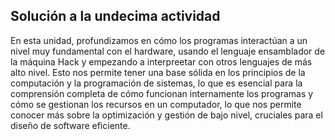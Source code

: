 ## Solución a la undecima actividad
En esta unidad, profundizamos en cómo los programas interactúan a un nivel muy fundamental con el hardware, usando el lenguaje ensamblador de la máquina Hack y empezando a interpreetar con otros lenguajes de más alto nivel.
Esto nos permite tener una base sólida en los principios de la computación y la programación de sistemas, lo que es esencial para la comprensión completa de cómo funcionan internamente los programas y cómo se gestionan 
los recursos en un computador, lo que nos permite conocer más sobre la optimización y gestión de bajo nivel, cruciales para el diseño de software eficiente.
